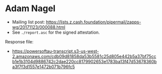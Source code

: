 # Adam Nagel

* Mailing list post: <https://lists.z.cash.foundation/pipermail/zapps-wg/20171123/000088.html>
* See `./report.asc` for the signed attestation.

Response file:

* https://powersoftau-transcript.s3-us-west-2.amazonaws.com/cdb09d81858da53b5581c25d805e442b5a37bf75ccb1e1b3104d9886742c2dae220cc8179902653e1783ba13f47d53678360ba3f7f3d1557e1472b071b796fc5
